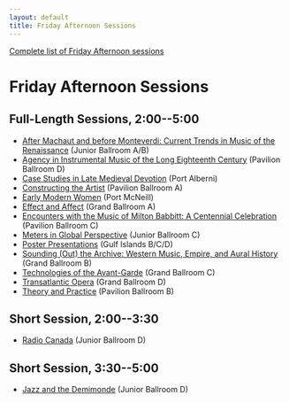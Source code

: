 ```yaml
---
layout: default
title: Friday Afternoon Sessions
---
```


[Complete list of Friday Afternoon sessions](complete.html)

# Friday Afternoon Sessions

## Full-Length Sessions, 2:00--5:00

- [After Machaut and before Monteverdi: Current Trends in Music of the Renaissance](after-machaut-and-before-monteverdi.html) <span class="room">(Junior Ballroom A/B)</span>
- [Agency in Instrumental Music of the Long Eighteenth Century](agency-in-instrumental-music-of-the-long-eighteenth-century.html) <span class="room">(Pavilion Ballroom D)</span>
- [Case Studies in Late Medieval Devotion](case-studies-in-late-medieval-devotion.html) <span class="room">(Port Alberni)</span>
- [Constructing the Artist](constructing-the-artist.html) <span class="room">(Pavilion Ballroom A)</span>
- [Early Modern Women](early-modern-women.html) <span class="room">(Port McNeill)</span>
- [Effect and Affect](effect-and-affect.html) <span class="room">(Grand Ballroom A)</span>
- [Encounters with the Music of Milton Babbitt: A Centennial Celebration](encounters-with-the-music-of-milton-babbitt.html) <span class="room">(Pavilion Ballroom C)</span>
- [Meters in Global Perspective](meters-in-global-perspective.html) <span class="room">(Junior Ballroom C)</span>
- [Poster Presentations](poster-presentations.html) <span class="room">(Gulf Islands B/C/D)</span>
- [Sounding (Out) the Archive: Western Music, Empire, and Aural History](sounding-out-the-archive.html) <span class="room">(Grand Ballroom B)</span>
- [Technologies of the Avant-Garde](technologies-of-the-avant-garde.html) <span class="room">(Grand Ballroom C)</span>
- [Transatlantic Opera](transatlantic-opera.html) <span class="room">(Grand Ballroom D)</span>
- [Theory and Practice](theory-and-practice.html) <span class="room">(Pavilion Ballroom B)</span>


## Short Session, 2:00--3:30

- [Radio Canada](radio-canada.html) <span class="room">(Junior Ballroom D)</span>

## Short Session, 3:30--5:00

- [Jazz and the Demimonde](jazz-and-the-demimonde.html) <span class="room">(Junior Ballroom D)</span>
